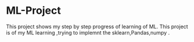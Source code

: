 # ML-Project 
This project shows my step by step progress of learning of ML.
This  project is of my ML learning ,trying to implemnt the sklearn,Pandas,numpy .

